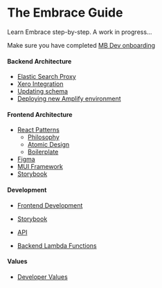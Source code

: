 # The Embrace Guide

Learn Embrace step-by-step. A work in progress…

Make sure you have completed [MB Dev onboarding](https://www.notion.so/moretonblue/Dev-Onboarding-0e01da472cad4a42b472a4187fa98d9e)

#### Backend Architecture

- [Elastic Search Proxy](/docs/backend/elastic-search-proxy.md)
- [Xero Integration](/docs/backend/xero-integration.md)
- [Updating schema](/docs/backend/updating-schema.md)
- [Deploying new Amplify environment](https://www.notion.so/moretonblue/AWS-Amplify-instance-deployment-31d23e503fc14ada84c92bb1d5b03173)

#### Frontend Architecture

- [React Patterns](https://danilowoz.com/blog/atomic-design-with-react)
  - [Philosophy](https://www.bitbakery.co/blog/making-atomic-design-work-with-storybook)
  - [Atomic Design](https://danilowoz.com/blog/atomic-design-with-react)
  - [Boilerplate](https://github.com/whatjackhasmade/storybook-atomic-design-react)
- [Figma](https://www.figma.com/file/MC3bV0m1O2JelUfwQExt6H/Embrace)
- [MUI Framework](https://mui.com)
- [Storybook](https://storybook.embraceapp.link/)

#### Development

- [Frontend Development](/docs/guide/development.md#frontend-development)
- [Storybook](/docs/guide/development.md#storybook)
- [API](/docs/guide/development.md#api)

- [Backend Lambda Functions](/docs/guide/development.md#lambda-functions)

#### Values

- [Developer Values](/docs/guide/development.md#values)
